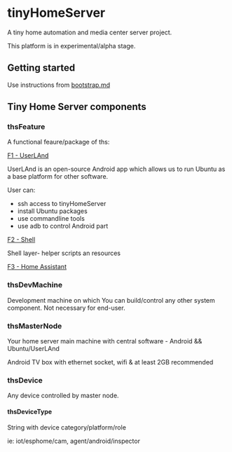 # tinyHomeServer

A tiny home automation and media center server project.

This platform is in experimental/alpha stage.

## Getting started

Use instructions from [bootstrap.md](bootstrap.md)


## Tiny Home Server components


### thsFeature 

A functional feaure/package of ths:

[F1 - UserLAnd](bootstrap/androidtv-userland.md)

UserLAnd is an open-source Android app which allows us to run Ubuntu as a base platform for other software.

User can: 

- ssh access to tinyHomeServer
- install Ubuntu packages
- use commandline tools
- use adb to control Android part
	
[F2 - Shell](bootstrap/shell.md)

Shell layer- helper scripts an resources

[F3 - Home Assistant](features/hass.md)

### thsDevMachine

Development machine on which You can build/control any other system component. 
Not necessary for end-user.

### thsMasterNode

Your home server main machine with central software - Android && Ubuntu/UserLAnd

Android TV box with ethernet socket, wifi & at least 2GB recommended

### thsDevice

Any device controlled by master node.

#### thsDeviceType 

String with device category/platform/role

ie: iot/esphome/cam, agent/android/inspector






